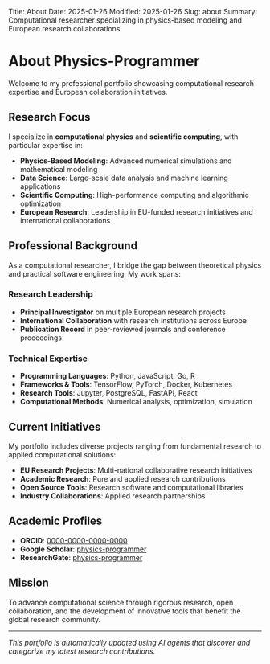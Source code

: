 Title: About
Date: 2025-01-26
Modified: 2025-01-26
Slug: about
Summary: Computational researcher specializing in physics-based modeling and European research collaborations

# About Physics-Programmer

Welcome to my professional portfolio showcasing computational research expertise and European collaboration initiatives.

## Research Focus

I specialize in **computational physics** and **scientific computing**, with particular expertise in:

- **Physics-Based Modeling**: Advanced numerical simulations and mathematical modeling
- **Data Science**: Large-scale data analysis and machine learning applications
- **Scientific Computing**: High-performance computing and algorithmic optimization
- **European Research**: Leadership in EU-funded research initiatives and international collaborations

## Professional Background

As a computational researcher, I bridge the gap between theoretical physics and practical software engineering. My work spans:

### Research Leadership
- **Principal Investigator** on multiple European research projects
- **International Collaboration** with research institutions across Europe
- **Publication Record** in peer-reviewed journals and conference proceedings

### Technical Expertise
- **Programming Languages**: Python, JavaScript, Go, R
- **Frameworks & Tools**: TensorFlow, PyTorch, Docker, Kubernetes
- **Research Tools**: Jupyter, PostgreSQL, FastAPI, React
- **Computational Methods**: Numerical analysis, optimization, simulation

## Current Initiatives

My portfolio includes diverse projects ranging from fundamental research to applied computational solutions:

- **EU Research Projects**: Multi-national collaborative research initiatives
- **Academic Research**: Pure and applied research contributions
- **Open Source Tools**: Research software and computational libraries
- **Industry Collaborations**: Applied research partnerships

## Academic Profiles

- **ORCID**: [0000-0000-0000-0000](https://orcid.org/0000-0000-0000-0000)
- **Google Scholar**: [physics-programmer](https://scholar.google.com/citations?user=physics-programmer)
- **ResearchGate**: [physics-programmer](https://researchgate.net/profile/physics-programmer)

## Mission

To advance computational science through rigorous research, open collaboration, and the development of innovative tools that benefit the global research community.

---

*This portfolio is automatically updated using AI agents that discover and categorize my latest research contributions.*